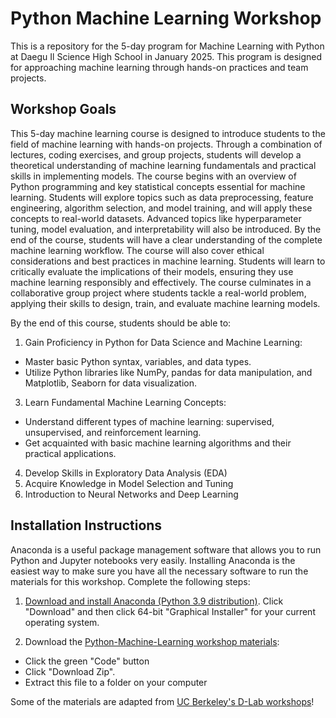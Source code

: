 # Python Machine Learning Workshop
This is a repository for the 5-day program for Machine Learning with Python at Daegu Il Science High School in January 2025. This program is designed for approaching machine learning through hands-on practices and team projects. 

## Workshop Goals

This 5-day machine learning course is designed to introduce students to the field of machine learning with hands-on projects. Through a combination of
lectures, coding exercises, and group projects, students will develop a theoretical understanding of machine learning fundamentals and practical skills
in implementing models. The course begins with an overview of Python programming and key statistical concepts essential for machine learning.
Students will explore topics such as data preprocessing, feature engineering, algorithm selection, and model training, and will apply these concepts to
real-world datasets. Advanced topics like hyperparameter tuning, model evaluation, and interpretability will also be introduced. By the end of the
course, students will have a clear understanding of the complete machine learning workflow. The course will also cover ethical considerations and best
practices in machine learning. Students will learn to critically evaluate the implications of their models, ensuring they use machine learning responsibly
and effectively. The course culminates in a collaborative group project where students tackle a real-world problem, applying their skills to design, train,
and evaluate machine learning models.

By the end of this course, students should be able to:
1. Gain Proficiency in Python for Data Science and Machine Learning: <br>
* Master basic Python syntax, variables, and data types.<br>
* Utilize Python libraries like NumPy, pandas for data manipulation, and Matplotlib, Seaborn for data visualization.
3. Learn Fundamental Machine Learning Concepts:<br>
* Understand different types of machine learning: supervised, unsupervised, and reinforcement learning.
* Get acquainted with basic machine learning algorithms and their practical applications.
4. Develop Skills in Exploratory Data Analysis (EDA)
5. Acquire Knowledge in Model Selection and Tuning
6. Introduction to Neural Networks and Deep Learning

## Installation Instructions

Anaconda is a useful package management software that allows you to run Python and Jupyter notebooks very easily. Installing Anaconda is the easiest way to make sure you have all the necessary software to run the materials for this workshop. Complete the following steps:

1. [Download and install Anaconda (Python 3.9 distribution)](https://www.anaconda.com/products/individual). Click "Download" and then click 64-bit "Graphical Installer" for your current operating system.

2. Download the [Python-Machine-Learning workshop materials](https://github.com/leahhrlee/Python_ML_Workshop):

* Click the green "Code" button
* Click "Download Zip".
* Extract this file to a folder on your computer

Some of the materials are adapted from [UC Berkeley's D-Lab workshops](https://github.com/dlab-berkeley/)!

